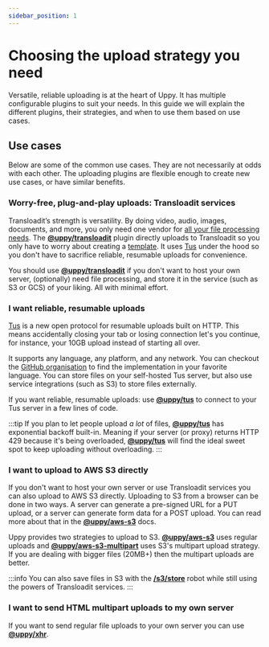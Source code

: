 ```yaml
---
sidebar_position: 1
---
```


# Choosing the upload strategy you need

Versatile, reliable uploading is at the heart of Uppy. It has multiple configurable plugins to suit your needs.
In this guide we will explain the different plugins, their strategies, and when to use them based on use cases.

## Use cases

Below are some of the common use cases. They are not necessarily at odds with each other.
The uploading plugins are flexible enough to create new use cases, or have similar benefits.

### Worry-free, plug-and-play uploads: Transloadit services

Transloadit’s strength is versatility.
By doing video, audio, images, documents, and more,
you only need one vendor for [all your file processing needs][transloadit-services].
The **[@uppy/transloadit][]** plugin directly uploads to Transloadit
so you only have to worry about creating a [template][transloadit-concepts].
It uses [Tus](#i-want-reliable-resumable-uploads) under the hood so you don't have to
sacrifice reliable, resumable uploads for convenience.

You should use **[@uppy/transloadit][]** if you don't want to host your own server,
(optionally) need file processing, and store it in the service (such as S3 or GCS) of your liking.
All with minimal effort.

### I want reliable, resumable uploads

[Tus][tus] is a new open protocol for resumable uploads built on HTTP.
This means accidentally closing your tab or losing connection let's you continue, for instance, your 10GB upload
instead of starting all over.

It supports any language, any platform, and any network. You can checkout the [GitHub organisation][tus-gh] to
find the implementation in your favorite language. You can store files on your self-hosted Tus server, but also use service integrations (such as S3) to store files
externally.

If you want reliable, resumable uploads: use **[@uppy/tus][]** to connect to your Tus server in a few lines of code.

:::tip
If you plan to let people upload *a lot* of files, **[@uppy/tus][]** has exponential backoff built-in.
Meaning if your server (or proxy) returns HTTP 429 because it's being overloaded, **[@uppy/tus][]** will
find the ideal sweet spot to keep uploading without overloading.
:::

### I want to upload to AWS S3 directly

<!--- TODO: describe the differences here and refer and link to this in the S3 plugin docs? -->

If you don't want to host your own server or use Transloadit services you can also upload to AWS S3 directly.
Uploading to S3 from a browser can be done in two ways.
A server can generate a pre-signed URL for a PUT upload, or a server can generate form data for a POST upload.
You can read more about that in the **[@uppy/aws-s3][]** docs.

<!--- TODO: describe "regular uploads" better -->

Uppy provides two strategies to upload to S3. **[@uppy/aws-s3][]** uses regular uploads and
**[@uppy/aws-s3-multipart][]** uses S3's multipart upload strategy. If you are dealing with bigger files (20MB+)
then the multipart uploads are better.

:::info
You can also save files in S3 with the **[/s3/store][s3-robot]** robot while still
using the powers of Transloadit services.
:::

### I want to send HTML multipart uploads to my own server

If you want to send regular file uploads to your own server you can use **[@uppy/xhr][]**.

[s3-robot]: https://transloadit.com/services/file-exporting/s3-store/

[transloadit-services]: https://transloadit.com/services/

[transloadit-concepts]: https://transloadit.com/docs/getting-started/concepts/

[@uppy/transloadit]: /docs/uploaders/transloadit

[@uppy/tus]: /docs/uploaders/tus

[@uppy/aws-s3-multipart]: /docs/uploaders/aws-s3-multipart

[@uppy/aws-s3]: /docs/uploaders/aws-s3

[@uppy/xhr]: /docs/uploaders/xhr

[tus]: https://tus.io/

[tus-gh]: https://github.com/tus

